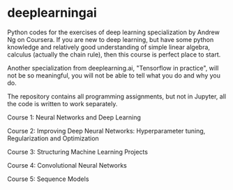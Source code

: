 # deeplearningai
Python codes for the exercises of deep learning specialization by Andrew Ng on Coursera.
If you are new to deep learning, but have some python knowledge and relatively good understanding of simple linear algebra,
calculus (actually the chain rule), then this course is perfect place to start. 

Another specialization from deeplearning.ai, "Tensorflow in practice", will not be so meaningful,  you will not be able to tell what you do and why you do.

The repository contains all programming assignments, but not in Jupyter,  all the code is written to work separately. 


Course 1: Neural Networks and Deep Learning


Course 2: Improving Deep Neural Networks: Hyperparameter tuning, Regularization and Optimization


Course 3: Structuring Machine Learning Projects


Course 4: Convolutional Neural Networks


Course 5: Sequence Models
